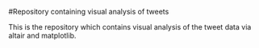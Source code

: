 #Repository containing visual analysis of tweets

This is the repository which contains visual analysis of the tweet data via altair and matplotlib.

